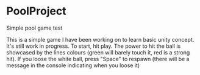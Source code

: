# PoolProject
Simple pool game test

This is a simple game I have been working on to learn basic unity concept.
It's still work in progress.
To start, hit play.
The power to hit the ball is showcased by the lines colours (green will barely touch it, red is a strong hit).
If you loose the white ball, press "Space" to respawn (there will be a message in the console indicating when you loose it)
